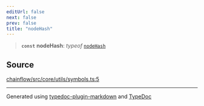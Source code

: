 ```yaml
---
editUrl: false
next: false
prev: false
title: "nodeHash"
---
```


> **`const`** **nodeHash**: *typeof* [`nodeHash`](/api/core/utils/symbols/variables/nodehash/)

## Source

[chainflow/src/core/utils/symbols.ts:5](https://github.com/edwinlzs/chainflow/blob/a27a974/src/core/utils/symbols.ts#L5)

***

Generated using [typedoc-plugin-markdown](https://www.npmjs.com/package/typedoc-plugin-markdown) and [TypeDoc](https://typedoc.org/)
